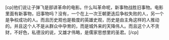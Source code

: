[cp]他们说让子弹飞是部讲革命的电影。什么叫革命呢，新事物战胜旧事物。电影里面有新事物，旧事物吗？没有，一个在上一次王朝更迭后争权失败的人，另一个是争权成功的人。而且历史观也是极度的英雄史观，历史是由主角这样的人推动的。并且这个人不是从群众中孕育的，而是城外来的天降伟人。而且这个人不贪财，不好色，私德没的说，又雄才伟略，是儒家思想里的圣君。[/cp]
